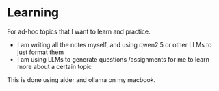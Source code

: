 # Learning
For ad-hoc topics that I want to learn and practice. 

- I am writing all the notes myself, and using qwen2.5 or other LLMs to just format them
- I am using LLMs to generate questions /assignments for me to learn more about a certain topic

This is done using aider and ollama on my macbook.